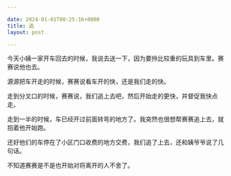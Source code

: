 ```yaml
---

date: 2024-01-01T00:25:16+0800
title: 追
layout: post

---
```


今天小姨一家开车回去的时候，我说去送一下，因为要拎比较重的玩具到车里。赛赛说他也去。

源源把车开走的时候，赛赛说看车开的快，还是我们走的快。

走到分叉口的时候，赛赛说，我们追上去吧，然后开始走的更快，并督促我快点走。

走到一半的时候，车已经开过前面转弯的地方了。我突然也很想帮赛赛追上去，就抱着他开始跑。

还好他们的车停在了小区门口收费的地方交费，我们追了上去，还和姨爷爷说了几句话。

不知道赛赛是不是也开始对将离开的人不舍了。
